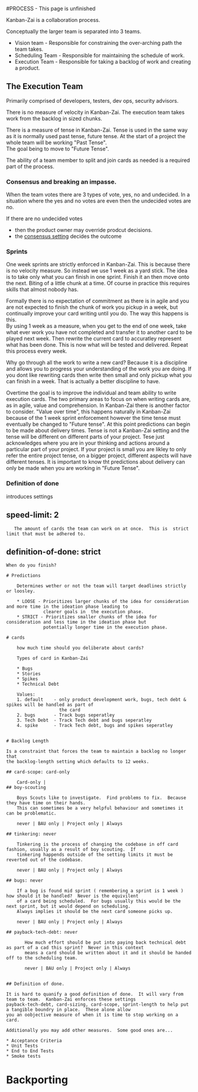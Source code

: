 #PROCESS - This page is unfinished

Kanban-Zai is a collaboration process.  

Conceptually the larger team is separated into 3 teams.

* Vision team       - Responsible for constraining the over-arching path the team takes.
* Scheduling Team     - Responsible for maintaining the schedule of work.
* Execution Team    - Responsible for taking a backlog of work and creating a product.
 
## The Execution Team
Primarily comprised of developers, testers, dev ops, security advisors.

There is no measure of velocity in Kanban-Zai. The execution team takes work from the 
backlog in sized chunks.  

There is a measure of tense in Kanban-Zai.  Tense is used in the same way as it is 
normally used past tense, future tense.  At the start of a project the whole team will be working "Past Tense".  
The goal being to move to "Future Tense".

The ability of a team member to split and join cards as needed is a required part of the process.

### Consensus and breaking an impasse.
When the team votes there are 3 types of vote, yes, no and undecided. In a situation where the yes and no votes are even
then the undecided votes are no.

If there are no undecided votes 
* then the product owner may override prodcut decisions.
* the [consensus setting](https://github.com/Kanban-Zai/kanban-zai-core/blob/main/extensions/setting-consensus.md) decides the outcome


### Sprints
One week sprints are strictly enforced in Kanban-Zai.  This is because there is no velocity measure.  So instead we
use 1 week as a yard stick.  The idea is to take only what you can finish in one sprint.  Finish it an then move onto 
the next.  Biting of a little chunk at a time.  Of course in practice this requires skills that almost nobody has.  

Formally there is no expectation of commitment as there is in agile and you are not expected to finish the chunk of work
 you pickup in a week, but continually improve your card writing until you do.  The way this happens is this.  
 By using 1 week as a measure, when you get to the end of one week, take what ever work you have not completed and 
 transfer it to another card to be played next week.  Then rewrite the current card to accuratley represent what has 
 been done.  This is now what will be tested and delivered.  Repeat this process every week.
 
 Why go through all the work to write a new card?  Because it is a discipline and allows you to progress your understanding
 of the work you are doing.  If you dont like rewriting cards then write then small and only pickup what you can finish 
 in a week.  That is actually a better discipline to have.

Overtime the goal is to improve the individual and team ability to write execution cards.  The two primary areas to 
focus on when writing cards are, as in agile, value and comprehension.  In Kanban-Zai there is another factor to 
consider. "Value over time", this happens naturally in Kanban-Zai because of the 1 week sprint enforcement however
the time tense must eventually be changed to "Future tense".  At this point predictions can begin to be made about 
delivery times.  Tense is not a Kanban-Zai setting and the tense will be different on different parts of your project.
Tese just acknowledges where you are in your thinking and actions around a particular part of your project.  If your 
project is small you are likley to only refer the entire project tense, on a bigger project, different aspects will
have different tenses.  It is important to know tht predictions about delivery can only be made when you are working
in "Future Tense".

### Definition of done

introduces settings
   ## speed-limit: 2
   
       The amount of cards the team can work on at once.  This is  strict limit that must be adhered to.
       
   
## definition-of-done: strict
   
    When do you finish?
    
    # Predictions
    
        Determines wether or not the team will target deadlines strictly or loosley.
        
        * LOOSE - Prioritizes larger chunks of the idea for consideration and more time in the ideation phase leading to 
                  clearer goals in  the execution phase.
        * STRICT - Prioritizes smaller chunks of the idea for consideration and less time in the ideation phase but 
                  potentially longer time in the execution phase.
                  
    # cards
    
        how much time should you deliberate about cards?
        
        Types of card in Kanban-Zai
        
        * Bugs
        * Stories
        * Spikes
        * Technical Debt
        
        Values:
        1. default    - only product development work, bugs, tech debt & spikes will be handled as part of
                        the card 
        2. bugs       - Track bugs seperatley
        3. Tech Debt  - Track Tech debt and bugs seperatley
        4. spike      - Track Tech debt, bugs and spikes seperatley
        
        
    # Backlog Length
    
    Is a constraint that forces the team to maintain a backlog no longer that 
    the backlog-length setting which defaults to 12 weeks.
    
    ## card-scope: card-only
    
        Card-only | 
    ## boy-scouting
    
        Boys Scouts like to investigate.  Find problems to fix.  Because they have time on their hands.
        This can sometimes be a very helpful behaviour and sometimes it can be problematic.
        
        never | BAU only | Project only | Always
        
    ## tinkering: never
        
        Tinkering is the process of changing the codebase in off card fashion, usually as a result of boy scouting.  If 
        tinkering happends outside of the setting limits it must be reverted out of the codebase.
    
        never | BAU only | Project only | Always
    
    ## bugs: never
    
        If a bug is found mid sprint ( remembering a sprint is 1 week ) how should it be handled?  Never is the equivilent
        of a card being scheduled.  For bugs usually this would be the next sprint, but it would depend on scheduling.  
        Always implies it should be the next card someone picks up.
    
        never | BAU only | Project only | Always
         
    ## payback-tech-debt: never
       
           How much effort should be put into paying back technical debt as part of a cad this sprint?  Never in this context 
           means a card should be written about it and it should be handed off to the scheduling team.
           
           never | BAU only | Project only | Always
    
     
    ## Definition of done.
    
    It is hard to quanify a good definition of done.  It will vary from team to team.  Kanban-Zai enforces these settings 
    payback-tech-debt, card-sizing, card-scope, sprint-length to help put a tangible boundry in place.  These alone allow
    you an oobjective measure of when it is time to stop working on a card.
    
    Additionally you may add other measures.  Some good ones are...
    
    * Acceptance Criteria
    * Unit Tests
    * End to End Tests
    * Smoke tests
# Backporting   